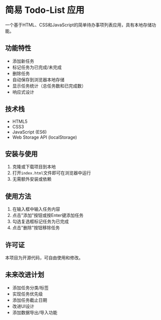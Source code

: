 # 简易 Todo-List 应用

一个基于HTML、CSS和JavaScript的简单待办事项列表应用，具有本地存储功能。

## 功能特性

- 添加新任务
- 标记任务为已完成/未完成
- 删除任务
- 自动保存到浏览器本地存储
- 显示任务统计（总任务数和已完成数）
- 响应式设计

## 技术栈

- HTML5
- CSS3
- JavaScript (ES6)
- Web Storage API (localStorage)

## 安装与使用

1. 克隆或下载项目到本地
2. 打开`index.html`文件即可在浏览器中运行
3. 无需额外安装或依赖


## 使用方法

1. 在输入框中输入任务内容
2. 点击"添加"按钮或按Enter键添加任务
3. 勾选复选框标记任务为已完成
4. 点击"删除"按钮移除任务

## 许可证

本项目为开源代码，可自由使用和修改。

## 未来改进计划

- 添加任务分类/标签
- 实现任务优先级
- 添加任务截止日期
- 改进UI设计
- 添加数据导出/导入功能
